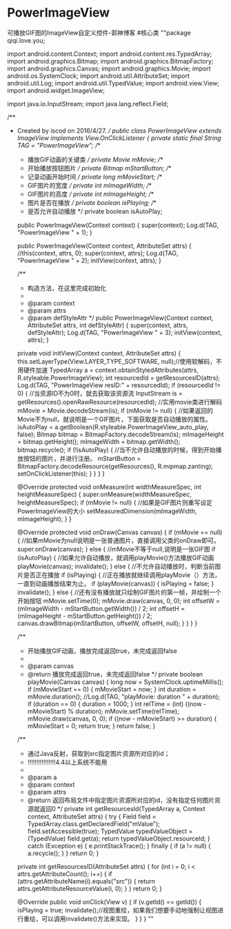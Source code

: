 # PowerImageView
可播放GIF图的ImageView自定义控件-郭神博客
#核心类
""package qiqi.love.you;

import android.content.Context;
import android.content.res.TypedArray;
import android.graphics.Bitmap;
import android.graphics.BitmapFactory;
import android.graphics.Canvas;
import android.graphics.Movie;
import android.os.SystemClock;
import android.util.AttributeSet;
import android.util.Log;
import android.util.TypedValue;
import android.view.View;
import android.widget.ImageView;

import java.io.InputStream;
import java.lang.reflect.Field;

/**
 * Created by iscod on 2016/4/27.
 */
public class PowerImageView extends ImageView implements View.OnClickListener {
    private static final String TAG = "PowerImageView";
    /**
     * 播放GIF动画的关键类
     */
    private Movie mMovie;
    /**
     * 开始播放按钮图片
     */
    private Bitmap mStartButton;
    /**
     * 记录动画开始时间
     */
    private long mMovieStart;
    /**
     * GIF图片的宽度
     */
    private int mImageWidth;
    /**
     * GIF图片的高度
     */
    private int mImageHeight;
    /**
     * 图片是否在播放
     */
    private boolean isPlaying;
    /**
     * 是否允许自动播放
     */
    private boolean isAutoPlay;

    public PowerImageView(Context context) {
        super(context);
        Log.d(TAG, "PowerImageView     " + 1);
    }

    public PowerImageView(Context context, AttributeSet attrs) {
        //this(context, attrs, 0);
        super(context, attrs);
        Log.d(TAG, "PowerImageView     " + 2);
        initView(context, attrs);
    }

    /**
     * 构造方法，在这里完成初始化
     *
     * @param context
     * @param attrs
     * @param defStyleAttr
     */
    public PowerImageView(Context context, AttributeSet attrs, int defStyleAttr) {
        super(context, attrs, defStyleAttr);
        Log.d(TAG, "PowerImageView     " + 3);
        initView(context, attrs);
    }

    private void initView(Context context, AttributeSet attrs) {
        this.setLayerType(View.LAYER_TYPE_SOFTWARE, null);//使用软解码，不用硬件加速
        TypedArray a = context.obtainStyledAttributes(attrs, R.styleable.PowerImageView);
        int resourcedId = getResourcesID(attrs);
        Log.d(TAG, "PowerImageView resID:" + resourcedId);
        if (resourcedId != 0) {
            //当资源ID不为0时，就去获取该资源流
            InputStream is = getResources().openRawResource(resourcedId);
            //实用movie类进行解码
            mMovie = Movie.decodeStream(is);
            if (mMovie != null) {
                //如果返回的Movie不为null，就说明是一个GIF图片，下面获取是否自动播放的属性。
                isAutoPlay = a.getBoolean(R.styleable.PowerImageView_auto_play, false);
                Bitmap bitmap = BitmapFactory.decodeStream(is);
                mImageHeight = bitmap.getHeight();
                mImageWidth = bitmap.getWidth();
                bitmap.recycle();
                if (!isAutoPlay) {
                    //当不允许自动播放的时候，得到开始播放按钮的图片，并进行注册。
                    mStartButton = BitmapFactory.decodeResource(getResources(),
                            R.mipmap.zanting);
                    setOnClickListener(this);
                }
            }
        }
    }

    @Override
    protected void onMeasure(int widthMeasureSpec, int heightMeasureSpec) {
        super.onMeasure(widthMeasureSpec, heightMeasureSpec);
        if (mMovie != null) {
            //如果是GIF图片则重写设定PowerImageView的大小
            setMeasuredDimension(mImageWidth, mImageHeight);
        }
    }

    @Override
    protected void onDraw(Canvas canvas) {
        if (mMovie == null) {
            //如果mMovie为null说明是一张普通图片，直接调用父类的onDraw即可。
            super.onDraw(canvas);
        } else {
            //mMovie不等于null,说明是一张GIF图
            if (isAutoPlay) {
                //如果允许自动播放，就调用playMovie()方法播放GIF动画
                playMovie(canvas);
                invalidate();
            } else {
                //不允许自动播放时，判断当前图片是否正在播放
                if (isPlaying) {
                    //正在播放就继续调用playMovie（）方法，一直到动画播放结束为止。
                    if (playMovie(canvas)) {
                        isPlaying = false;
                    }
                    invalidate();
                } else {
                    //还有没有播放就只绘制GIF图片的第一帧，并绘制一个开始按钮
                    mMovie.setTime(0);
                    mMovie.draw(canvas, 0, 0);
                    int offsetW = (mImageWidth - mStartButton.getWidth()) / 2;
                    int offsetH = (mImageHeight - mStartButton.getHeight()) / 2;
                    canvas.drawBitmap(mStartButton, offsetW, offsetH, null);
                }
            }
        }
    }

    /**
     * 开始播放GIF动画，播放完成返回true，未完成返回false
     *
     * @param canvas
     * @return 播放完成返回true，未完成返回false
     */
    private boolean playMovie(Canvas canvas) {
        long now = SystemClock.uptimeMillis();
        if (mMovieStart == 0) {
            mMovieStart = now;
        }
        int duration = mMovie.duration();
        //Log.d(TAG, "playMovie: duration    " + duration);
        if (duration == 0) {
            duration = 1000;
        }
        int relTime = (int) ((now - mMovieStart) % duration);
        mMovie.setTime(relTime);
        mMovie.draw(canvas, 0, 0);
        if ((now - mMovieStart) >= duration) {
            mMovieStart = 0;
            return true;
        }
        return false;
    }

    /**
     * 通过Java反射，获取到src指定图片资源所对应的id；
     * !!!!!!!!!!!!!!!!4.4以上系统不能用
     *
     * @param a
     * @param context
     * @param attrs
     * @return 返回布局文件中指定图片资源所对应的id，没有指定任何图片资源就返回0
     */
    private int getResourcesId(TypedArray a, Context context, AttributeSet attrs) {
        try {
            Field field = TypedArray.class.getDeclaredField("mValue");
            field.setAccessible(true);
            TypedValue typedValueObject = (TypedValue) field.get(a);
            return typedValueObject.resourceId;
        } catch (Exception e) {
            e.printStackTrace();
        } finally {
            if (a != null) {
                a.recycle();
            }
        }
        return 0;
    }

    private int getResourcesID(AttributeSet attrs) {
        for (int i = 0; i < attrs.getAttributeCount(); i++) {
            if (attrs.getAttributeName(i).equals("src")) {
                return attrs.getAttributeResourceValue(i, 0);
            }
        }
        return 0;
    }

    @Override
    public void onClick(View v) {
        if (v.getId() == getId()) {
            isPlaying = true;
            invalidate();//视图重绘，如果我们想要手动地强制让视图进行重绘，可以调用invalidate()方法来实现。
        }
    }
}
""
